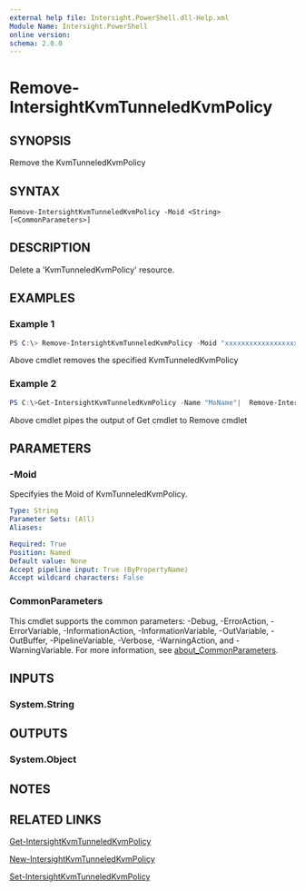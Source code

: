 ```yaml
---
external help file: Intersight.PowerShell.dll-Help.xml
Module Name: Intersight.PowerShell
online version:
schema: 2.0.0
---
```


# Remove-IntersightKvmTunneledKvmPolicy

## SYNOPSIS
Remove the KvmTunneledKvmPolicy

## SYNTAX

```
Remove-IntersightKvmTunneledKvmPolicy -Moid <String> [<CommonParameters>]
```

## DESCRIPTION
Delete a &apos;KvmTunneledKvmPolicy&apos; resource.

## EXAMPLES

### Example 1
```powershell
PS C:\> Remove-IntersightKvmTunneledKvmPolicy -Moid "xxxxxxxxxxxxxxxxxxxxxxxxxxx"
```
Above cmdlet removes the specified KvmTunneledKvmPolicy 

### Example 2
```powershell
PS C:\>Get-IntersightKvmTunneledKvmPolicy -Name "MoName"|  Remove-IntersightKvmTunneledKvmPolicy
```
Above cmdlet pipes the output of Get cmdlet to Remove cmdlet

## PARAMETERS

### -Moid
Specifyies the Moid of KvmTunneledKvmPolicy.

```yaml
Type: String
Parameter Sets: (All)
Aliases:

Required: True
Position: Named
Default value: None
Accept pipeline input: True (ByPropertyName)
Accept wildcard characters: False
```

### CommonParameters
This cmdlet supports the common parameters: -Debug, -ErrorAction, -ErrorVariable, -InformationAction, -InformationVariable, -OutVariable, -OutBuffer, -PipelineVariable, -Verbose, -WarningAction, and -WarningVariable. For more information, see [about_CommonParameters](http://go.microsoft.com/fwlink/?LinkID=113216).

## INPUTS

### System.String

## OUTPUTS

### System.Object
## NOTES

## RELATED LINKS

[Get-IntersightKvmTunneledKvmPolicy](./Get-IntersightKvmTunneledKvmPolicy.md)

[New-IntersightKvmTunneledKvmPolicy](./New-IntersightKvmTunneledKvmPolicy.md)

[Set-IntersightKvmTunneledKvmPolicy](./Set-IntersightKvmTunneledKvmPolicy.md)

